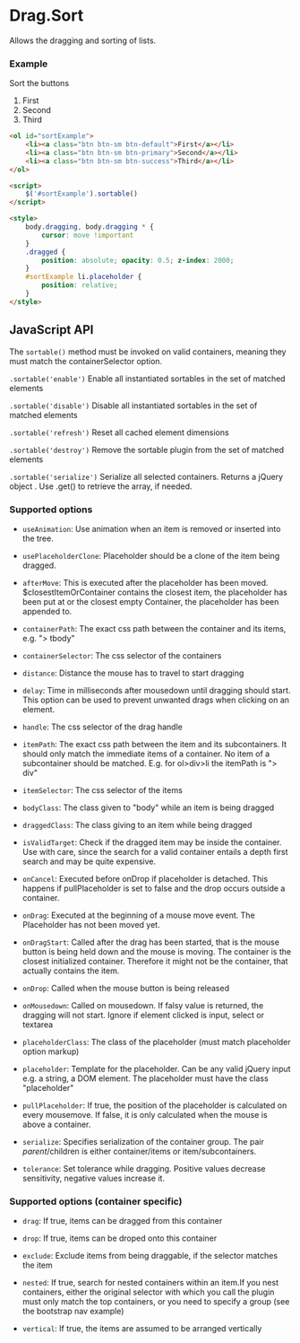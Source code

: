 # Drag.Sort

Allows the dragging and sorting of lists.

### Example

Sort the buttons

<div class="example">
    <ol id="sortExample">
        <li><a class="btn btn-sm btn-default">First</a></li>
        <li><a class="btn btn-sm btn-primary">Second</a></li>
        <li><a class="btn btn-sm btn-success">Third</a></li>
    </ol>
    <script>$('#sortExample').sortable()</script>
    <style>
        body.dragging, body.dragging * {
            cursor: move !important
        }
        .dragged {
            position: absolute; opacity: 0.5; z-index: 2000;
        }
        #sortExample li.placeholder {
            position: relative;
        }
    </style>
</div>

```html
<ol id="sortExample">
    <li><a class="btn btn-sm btn-default">First</a></li>
    <li><a class="btn btn-sm btn-primary">Second</a></li>
    <li><a class="btn btn-sm btn-success">Third</a></li>
</ol>

<script>
    $('#sortExample').sortable()
</script>

<style>
    body.dragging, body.dragging * {
        cursor: move !important
    }
    .dragged {
        position: absolute; opacity: 0.5; z-index: 2000;
    }
    #sortExample li.placeholder {
        position: relative;
    }
</style>
```

## JavaScript API

The `sortable()` method must be invoked on valid containers, meaning they must match the containerSelector option.

`.sortable('enable')`
Enable all instantiated sortables in the set of matched elements

`.sortable('disable')`
Disable all instantiated sortables in the set of matched elements

`.sortable('refresh')`
Reset all cached element dimensions

`.sortable('destroy')`
Remove the sortable plugin from the set of matched elements

`.sortable('serialize')`
Serialize all selected containers. Returns a jQuery object . Use .get() to retrieve the array, if needed.

### Supported options

- `useAnimation`: Use animation when an item is removed or inserted into the tree.

- `usePlaceholderClone`: Placeholder should be a clone of the item being dragged.

- `afterMove`: This is executed after the placeholder has been moved. $closestItemOrContainer contains the closest item, the placeholder has been put at or the closest empty Container, the placeholder has been appended to.

- `containerPath`: The exact css path between the container and its items, e.g. "> tbody"

- `containerSelector`: The css selector of the containers

- `distance`: Distance the mouse has to travel to start dragging

- `delay`: Time in milliseconds after mousedown until dragging should start. This option can be used to prevent unwanted drags when clicking on an element.

- `handle`: The css selector of the drag handle

- `itemPath`: The exact css path between the item and its subcontainers. It should only match the immediate items of a container. No item of a subcontainer should be matched. E.g. for ol>div>li the itemPath is "> div"

- `itemSelector`: The css selector of the items

- `bodyClass`: The class given to "body" while an item is being dragged

- `draggedClass`: The class giving to an item while being dragged

- `isValidTarget`: Check if the dragged item may be inside the container. Use with care, since the search for a valid container entails a depth first search and may be quite expensive.

- `onCancel`: Executed before onDrop if placeholder is detached. This happens if pullPlaceholder is set to false and the drop occurs outside a container.

- `onDrag`: Executed at the beginning of a mouse move event. The Placeholder has not been moved yet.

- `onDragStart`: Called after the drag has been started, that is the mouse button is being held down and the mouse is moving. The container is the closest initialized container. Therefore it might not be the container, that actually contains the item.

- `onDrop`: Called when the mouse button is being released

- `onMousedown`: Called on mousedown. If falsy value is returned, the dragging will not start. Ignore if element clicked is input, select or textarea

- `placeholderClass`: The class of the placeholder (must match placeholder option markup)

- `placeholder`: Template for the placeholder. Can be any valid jQuery input e.g. a string, a DOM element. The placeholder must have the class "placeholder"

- `pullPlaceholder`: If true, the position of the placeholder is calculated on every mousemove. If false, it is only calculated when the mouse is above a container.

- `serialize`: Specifies serialization of the container group. The pair $parent/$children is either container/items or item/subcontainers.

- `tolerance`: Set tolerance while dragging. Positive values decrease sensitivity, negative values increase it.

### Supported options (container specific)

- `drag`: If true, items can be dragged from this container

- `drop`: If true, items can be droped onto this container

- `exclude`: Exclude items from being draggable, if the selector matches the item

- `nested`: If true, search for nested containers within an item.If you nest containers, either the original selector with which you call the plugin must only match the top containers, or you need to specify a group (see the bootstrap nav example)

- `vertical`: If true, the items are assumed to be arranged vertically
